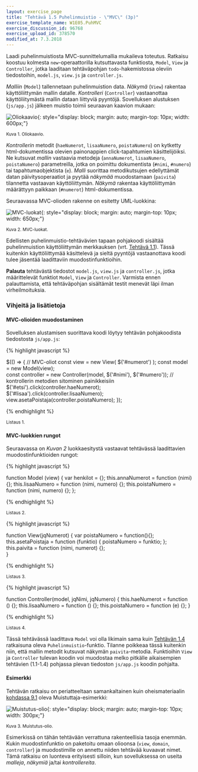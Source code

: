 ```yaml
---
layout: exercise_page
title: "Tehtävä 1.5 Puhelinmuistio - \"MVC\" (3p)"
exercise_template_name: W1E05.PuhMVC
exercise_discussion_id: 96768
exercise_upload_id: 378570
modified_at: 7.3.2018
---
```


Laadi puhelinmuistiosta MVC-sunnittelumallia mukaileva toteutus. Ratkaisu koostuu kolmesta `new`-operaattorilla kutsuttavasta funktiosta, `Model`, `View` ja `Controller`, jotka laaditaan tehtäväpohjan `todo`-hakemistossa oleviin tiedostoihin, `model.js`, `view.js` ja `controller.js`.

*Malliin* (`Model`) tallennetaan puhelinmuistion data. *Näkymä* (`View`) rakentaa käyttöliittymän mallin datalle. *Kontrolleri* (`Controller`) vastaanottaa käyttöliitymästä mallin dataan liittyviä pyyntöjä. Sovelluksen alustuksen (`js/app.js`) jälkeen muistio toimii seuraavan kaavion mukaan:

![Oliokaavio](../img/mvc-kaavio.png "Oliokaavio"){: style="display: block; margin: auto; margin-top: 10px; width: 600px;"}

<small>Kuva 1. Oliokaavio.</small>

*Kontrollerin* metodit (`haeNumerot`, `lisaaNumero`, `poistaNumero`) on kytketty html-dokumentissa olevien painonappien click-tapahtumien käsittelijöiksi. Ne kutsuvat *mallin* vastaavia metodeja (`annaNumerot`, `lisaaNumero`, `poistaNumero`) parametreilla, jotka on poimittu dokumentista  (`#nimi`, `#numero`) tai tapahtumaobjektista (`e`). *Malli* suorittaa metodikutsujen edellyttämät datan päivitysoperaatiot ja pyytää *näkymää* muodostamaan (`paivita`) tilannetta vastaavan käyttöliittymän. *Näkymä* rakentaa käyttöliittymän määrättyyn paikkaan (`#numerot`) html-dokumentissa.

Seuraavassa MVC-olioden rakenne on esitetty UML-luokkina:

![MVC-luokat](../img/mvc-luokat.png "MVC-luokat"){: style="display: block; margin: auto; margin-top: 10px; width: 650px;"}

<small>Kuva 2. MVC-luokat.</small>


Edellisten puhelinmuistio-tehtävävien tapaan  pohjakoodi sisältää puhelinmuistion  käyttöliittymän merkkauksen (vrt. [Tehtävä 1.1](../../osa1/tehtava11)). Tässä kuitenkin käyttöliittymää käsittelevä ja sieltä pyyntöjä vastaanottava koodi tulee jäsentää laadittaviin muodostinfunktioihin.

**Palauta** tehtävästä tiedostot `model.js`, `view.js` ja `controller.js`, jotka määrittelevät funktiot `Model`, `View` ja `Controller`. Varmista ennen palauttamista, että tehtäväpohjan sisältämät testit menevät läpi ilman virheilmoituksia.


### Vihjeitä ja lisätietoja

#### MVC-olioiden muodostaminen

Sovelluksen alustamisen suorittava koodi löytyy tehtävän pohjakoodista tiedostosta `js/app.js`:

{% highlight javascript %}

$(() => {
    // MVC-oliot
    const view = new View( $('#numerot') );
    const model = new Model(view);    
    const controller = new Controller(model, $('#nimi'), $('#numero'));
    // kontrollerin metodien sitominen painikkeisiin
    $('#etsi').click(controller.haeNumerot);
    $('#lisaa').click(controller.lisaaNumero);
    view.asetaPoistaja(controller.poistaNumero);
});

{% endhighlight %}

<small>Listaus 1.</small>

#### MVC-luokkien rungot

Seuraavassa on *Kuvan 2* luokkaesitystä vastaavat tehtävässä laadittavien muodostinfunktioiden rungot:

{% highlight javascript %}

function Model (view) {
    var henkilot = {};
    this.annaNumerot = function (nimi) {};
    this.lisaaNumero = function (nimi, numero) {};
    this.poistaNumero = function (nimi, numero) {};
};

{% endhighlight %}

<small>Listaus 2.</small>


{% highlight javascript %}

function View(jqNumerot) {
    var poistaNumero = function(){};
    this.asetaPoistaja = function (funktio) {
        poistaNumero = funktio;
    };    
    this.paivita = function (nimi, numerot) {};  
}

{% endhighlight %}

<small>Listaus 3.</small>


{% highlight javascript %}

function Controller(model, jqNimi, jqNumero) {
    this.haeNumerot = function () {};
    this.lisaaNumero = function () {};
    this.poistaNumero = function (e) {};
}

{% endhighlight %}

<small>Listaus 4.</small>


Tässä tehtävässä laadittava `Model` voi olla likimain sama kuin
[Tehtävän 1.4](../tehtava14) ratkaisuna oleva `Puhelinmuistio`-funktio. Tilanne poikkeaa tässä kuitenkin niin, että mallin metodit kutsuvat näkymän `paivita`-metodia. Funktioihin `View` ja `Controller` tulevan koodin voi muodostaa melko pitkälle aikaisempien tehtävien (1.1-1.4) pohjassa plevan tiedoston `js/app.js` koodin pohjalta.

#### Esimerkki

Tehtävän ratkaisu on periatteeltaan samankaltainen kuin oheismateriaalin [kohdassa 9.1](http://web-selainohjelmointi.github.io/#9.1-Esimerkki:-Muistuttaja) oleva Muistuttaja-esimerkki:

![Muistutus-olio](../img/muistutus_olio_21.png "Muistutus-olio"){: style="display: block; margin: auto; margin-top: 10px; width: 300px;"}

<small>Kuva 3. Muistutus-olio.</small>

Esimerkissä on tähän tehtävään verrattuna rakenteellisia tasoja enemmän. Kukin muodostinfunktio on paketoitu omaan olioonsa (`view`, `domain`, `controller`) ja muodostimille on annettu niiden tehtävää kuvaavat nimet. Tämä ratkaisu on luonteva erityisesti silloin, kun sovelluksessa on useita *malleja*, *näkymiä* ja/tai *kontrollereita*.
